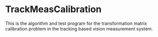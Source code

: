 # TrackMeasCalibration
This is the algorithm and test program for the transformation matrix calibration problem in the tracking based vision measurement system.

